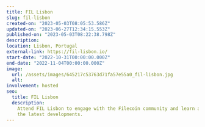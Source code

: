 ```yaml
---
title: FIL Lisbon
slug: fil-lisbon
created-on: "2023-05-03T08:05:53.586Z"
updated-on: "2023-06-27T12:34:15.553Z"
published-on: "2023-05-03T08:22:38.798Z"
description:
location: Lisbon, Portugal
external-link: https://fil-lisbon.io/
start-date: "2022-10-31T00:00:00.000Z"
end-date: "2022-11-04T00:00:00.000Z"
image:
  url: /assets/images/645217c53763d71fa57e55a0_fil-lisbon.jpg
  alt:
involvement: hosted
seo:
  title: FIL Lisbon
  description:
    Attend FIL Lisbon to engage with the Filecoin community and learn about
    the latest developments.
---
```

